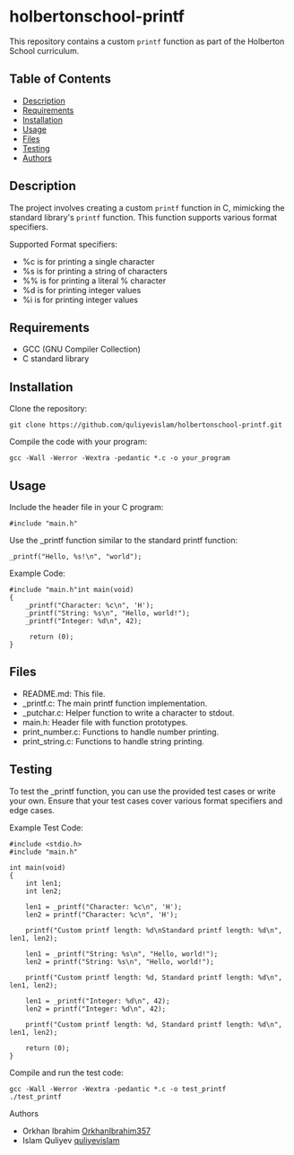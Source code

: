 # holbertonschool-printf

This repository contains a custom `printf` function as part of the Holberton School curriculum.

## Table of Contents

- [Description](#description)
- [Requirements](#requirements)
- [Installation](#installation)
- [Usage](#usage)
- [Files](#files)
- [Testing](#testing)
- [Authors](#authors)

## Description

The project involves creating a custom `printf` function in C, mimicking the standard library's `printf` function. This function supports various format specifiers.

Supported Format specifiers:

- %c is for printing a single character
- %s is for printing a string of characters
- %% is for printing a literal % character
- %d is for printing integer values
- %i is for printing integer values

## Requirements

- GCC (GNU Compiler Collection)
- C standard library

## Installation

Clone the repository:

```
git clone https://github.com/quliyevislam/holbertonschool-printf.git
```

Compile the code with your program:

```
gcc -Wall -Werror -Wextra -pedantic *.c -o your_program
```

## Usage

Include the header file in your C program:

```
#include "main.h"
```

Use the _printf function similar to the standard printf function:

```
_printf("Hello, %s!\n", "world");
```

Example Code:

```
#include "main.h"int main(void)
{
    _printf("Character: %c\n", 'H');
    _printf("String: %s\n", "Hello, world!");
    _printf("Integer: %d\n", 42);

     return (0);
}
```

## Files

- README.md: This file.
- _printf.c: The main printf function implementation.
- _putchar.c: Helper function to write a character to stdout.
- main.h: Header file with function prototypes.
- print_number.c: Functions to handle number printing.
- print_string.c: Functions to handle string printing.

## Testing

To test the _printf function, you can use the provided test cases or write your own. Ensure that your test cases cover various format specifiers and edge cases.

Example Test Code:

```
#include <stdio.h>
#include "main.h"

int main(void)
{
    int len1;   
    int len2;

    len1 = _printf("Character: %c\n", 'H');
    len2 = printf("Character: %c\n", 'H');
   
    printf("Custom printf length: %d\nStandard printf length: %d\n", len1, len2);    

    len1 = _printf("String: %s\n", "Hello, world!");
    len2 = printf("String: %s\n", "Hello, world!");
    
    printf("Custom printf length: %d, Standard printf length: %d\n", len1, len2);

    len1 = _printf("Integer: %d\n", 42);
    len2 = printf("Integer: %d\n", 42);

    printf("Custom printf length: %d, Standard printf length: %d\n", len1, len2);
   
    return (0);
}
```

Compile and run the test code:

```
gcc -Wall -Werror -Wextra -pedantic *.c -o test_printf
./test_printf
```
Authors

- Orkhan Ibrahim [OrkhanIbrahim357](https://github.com/OrkhanIbrahim357)
- Islam Quliyev [quliyevislam](https://github.com/quliyevislam)
